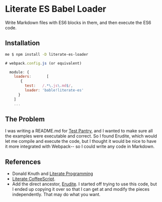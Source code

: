 # Literate ES Babel Loader 

Write Markdown files with ES6 blocks in them, and then execute the
ES6 code.

## Installation

```bash
me $ npm install -D literate-es-loader
```

```js
# webpack.config.js (or equivalent)

  module: {
    loaders:       [
       {
         test:   /.*\.js\.md$/,
         loader: 'bable!literate-es'
      }
    ]
    ...
```


## The Problem

I was writing a README.md for [Test Pantry](https://github.com/ndp/test-pantry),
and I wanted to make sure all the examples were executable and correct.
So I found Erudite, which would let me compile and execute the code, but
I thought it would be nice to have it more integrated with Webpack-- so
I could write any code in Markdown.

## References

* Donald Knuth and [Literate Programming](http://en.wikipedia.org/wiki/Literate_programming) 
* [Literate CoffeeScript](http://coffeescript.org/#literate).
* Add the direct ancestor, [Erudite](https://github.com/artisonian/erudite). 
  I started off trying to use this code, but I ended up copying it over
  so that I can get at and modify the pieces independently. That may do
  what you want.




